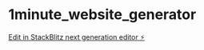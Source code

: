 # 1minute_website_generator

[Edit in StackBlitz next generation editor ⚡️](https://stackblitz.com/~/github.com/Offren/1minute_website_generator)